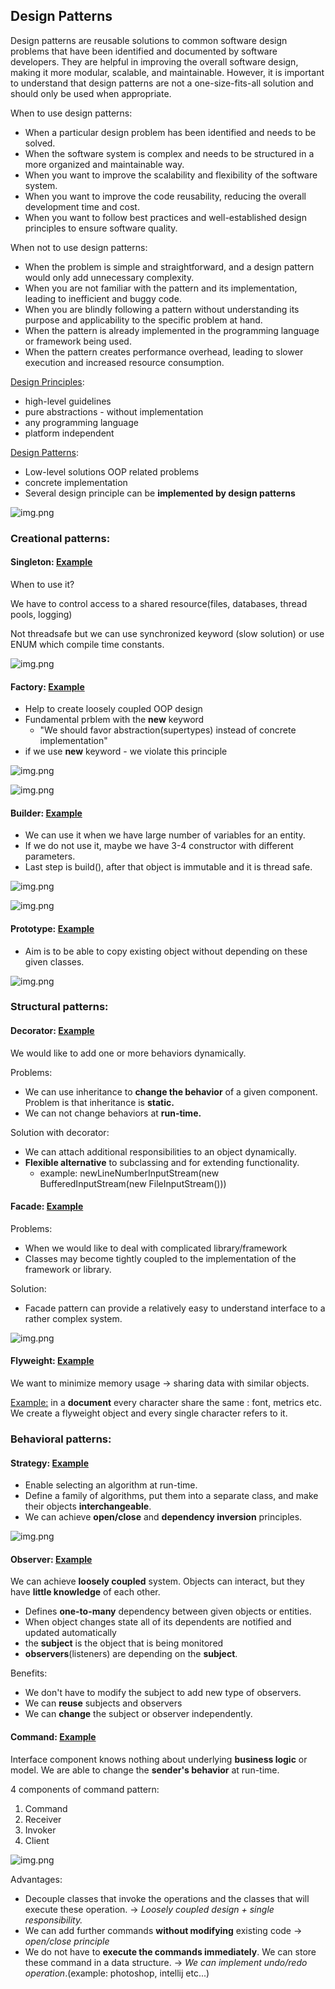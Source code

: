 ## Design Patterns

Design patterns are reusable solutions to common software design problems that have been identified and documented by software developers. They are helpful in improving the overall software design, making it more modular, scalable, and maintainable. However, it is important to understand that design patterns are not a one-size-fits-all solution and should only be used when appropriate.

When to use design patterns:

- When a particular design problem has been identified and needs to be solved.
- When the software system is complex and needs to be structured in a more organized and maintainable way.
- When you want to improve the scalability and flexibility of the software system.
- When you want to improve the code reusability, reducing the overall development time and cost.
- When you want to follow best practices and well-established design principles to ensure software quality. 

When not to use design patterns:

- When the problem is simple and straightforward, and a design pattern would only add unnecessary complexity.
- When you are not familiar with the pattern and its implementation, leading to inefficient and buggy code.
- When you are blindly following a pattern without understanding its purpose and applicability to the specific problem at hand.
- When the pattern is already implemented in the programming language or framework being used.
- When the pattern creates performance overhead, leading to slower execution and increased resource consumption.


<u>Design Principles</u>:

- high-level guidelines
- pure abstractions - without implementation
- any programming language
- platform independent

<u>Design Patterns</u>:

- Low-level solutions OOP related problems
- concrete implementation
- Several design principle can be **implemented by design patterns**

![img.png](../../../../resources/designpatterns/img.png)

### **Creational patterns:**

#### Singleton: [Example](creational_design_patterns/d01singleton/SingletonExample.java)

When to use it?

We have to control access to a shared resource(files, databases, thread pools, logging)

Not threadsafe but we can use synchronized keyword (slow solution) or use ENUM which compile time constants.

![img.png](../../../../resources/designpatterns/creational/img_1.png)

#### Factory: [Example](creational_design_patterns/d02factory/FactoryPatternExample.java)

- Help to create loosely coupled OOP design
- Fundamental prblem with the **new** keyword
    - "We should favor abstraction(supertypes) instead of concrete implementation"
- if we use **new** keyword - we violate this principle

![img.png](../../../../resources/designpatterns/creational/img_2.png)

![img.png](../../../../resources/designpatterns/creational/img_3.png)

#### Builder: [Example](creational_design_patterns/d03builder/BuilderPatternExample.java)

- We can use it when we have large number of variables for an entity.
- If we do not use it, maybe we have 3-4 constructor with different parameters.
- Last step is build(), after that object is immutable and it is thread safe.

![img.png](../../../../resources/designpatterns/creational/img_4.png)

![img.png](../../../../resources/designpatterns/creational/img_5.png)

#### Prototype: [Example](creational_design_patterns/d04prototype/PrototypePatternExample.java)

- Aim is to be able to copy existing object without depending on these given classes.

![img.png](../../../../resources/designpatterns/creational/img_6.png)

### **Structural patterns:**

#### Decorator: [Example](structural_design_patterns/d08decorator)

We would like to add one or more behaviors dynamically.

Problems:

- We can use inheritance to **change the behavior** of a given component.
  Problem is that inheritance is **static.**
- We can not change behaviors at **run-time.**

Solution with decorator:

- We can attach additional responsibilities to an object dynamically.
- **Flexible alternative** to subclassing and for extending functionality.
    - example: newLineNumberInputStream(new BufferedInputStream(new FileInputStream()))

#### Facade: [Example](structural_design_patterns/d06facade)

Problems:

- When we would like to deal with complicated library/framework
- Classes may become tightly coupled to the implementation of the framework or library.

Solution:

- Facade pattern can provide a relatively easy to understand interface to a rather complex system.

![img.png](../../../../resources/designpatterns/structural/img_1.png)

#### Flyweight: [Example](structural_design_patterns/d9flyweight)

We want to minimize memory usage -> sharing data with similar objects.

<u>Example:</u> in a **document** every character share the same : font, metrics etc.
We create a flyweight object and every single character refers to it.

### **Behavioral patterns**:

#### Strategy: [Example](behavioral_design_patterns/d10strategy)

- Enable selecting an algorithm at run-time.
- Define a family of algorithms, put them into a separate class, and make their objects **interchangeable**.
- We can achieve **open/close** and **dependency inversion** principles.

![img.png](../../../../resources/designpatterns/behavioral/img.png)

#### Observer: [Example](behavioral_design_patterns/d11observer)

We can achieve **loosely coupled** system. Objects can interact, but they have **little knowledge** of each other.

- Defines **one-to-many** dependency between given objects or entities.
- When object changes state all of its dependents are notified and updated automatically
- the **subject** is the object that is being monitored
- **observers**(listeners) are depending on the **subject**.

Benefits:

- We don't have to modify the subject to add new type of observers.
- We can **reuse** subjects and observers
- We can **change** the subject or observer independently.

#### Command: [Example](behavioral_design_patterns/d12command)

Interface component knows nothing about underlying **business logic** or model.
We are able to change the **sender's behavior** at run-time.

4 components of command pattern:

1. Command
2. Receiver
3. Invoker
4. Client

![img.png](../../../../resources/designpatterns/behavioral/img_1.png)

Advantages:

- Decouple classes that invoke the operations and the classes that will execute these operation.
  -> _Loosely coupled design + single responsibility._
- We can add further commands **without modifying** existing code -> _open/close principle_
- We do not have to **execute the commands immediately**. We can store these command
  in a data structure. -> _We can implement undo/redo operation_.(example: photoshop, intellij etc...)

